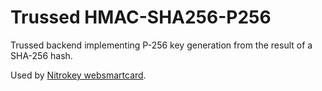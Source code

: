 Trussed HMAC-SHA256-P256
========================

Trussed backend implementing P-256 key generation from the result of a SHA-256 hash.

Used by [Nitrokey websmartcard](https://github.com/Nitrokey/nitrokey-websmartcard-rust).
